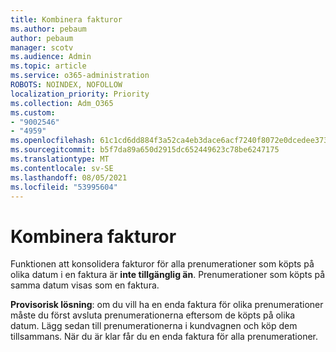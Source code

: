 ```yaml
---
title: Kombinera fakturor
ms.author: pebaum
author: pebaum
manager: scotv
ms.audience: Admin
ms.topic: article
ms.service: o365-administration
ROBOTS: NOINDEX, NOFOLLOW
localization_priority: Priority
ms.collection: Adm_O365
ms.custom:
- "9002546"
- "4959"
ms.openlocfilehash: 61c1cd6dd884f3a52ca4eb3dace6acf7240f8072e0dcedee373097129dbfce57
ms.sourcegitcommit: b5f7da89a650d2915dc652449623c78be6247175
ms.translationtype: MT
ms.contentlocale: sv-SE
ms.lasthandoff: 08/05/2021
ms.locfileid: "53995604"
---
```

# <a name="combine-invoices"></a>Kombinera fakturor

Funktionen att konsolidera fakturor för alla prenumerationer som köpts på olika datum i en faktura är **inte tillgänglig än**. Prenumerationer som köpts på samma datum visas som en faktura.

**Provisorisk lösning**: om du vill ha en enda faktura för olika prenumerationer måste du först avsluta prenumerationerna eftersom de köpts på olika datum. Lägg sedan till prenumerationerna i kundvagnen och köp dem tillsammans. När du är klar får du en enda faktura för alla prenumerationer.

